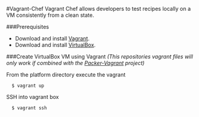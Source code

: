 #Vagrant-Chef
Vagrant Chef allows developers to test recipes locally on a VM consistently from a clean state.

###Prerequisites

* Download and install [Vagrant](http://www.vagrantup.com).
* Download and install [VirtualBox](http://www.virtualbox.org).

###Create VirtualBox VM using Vagrant
*(This repositories vagrant files will only work if combined with the [Packer-Vagrant](https://github.com/giacomo81/packer-vagrant) project)*

From the platform directory execute the vagrant

      $ vagrant up

SSH into vagrant box

      $ vagrant ssh


